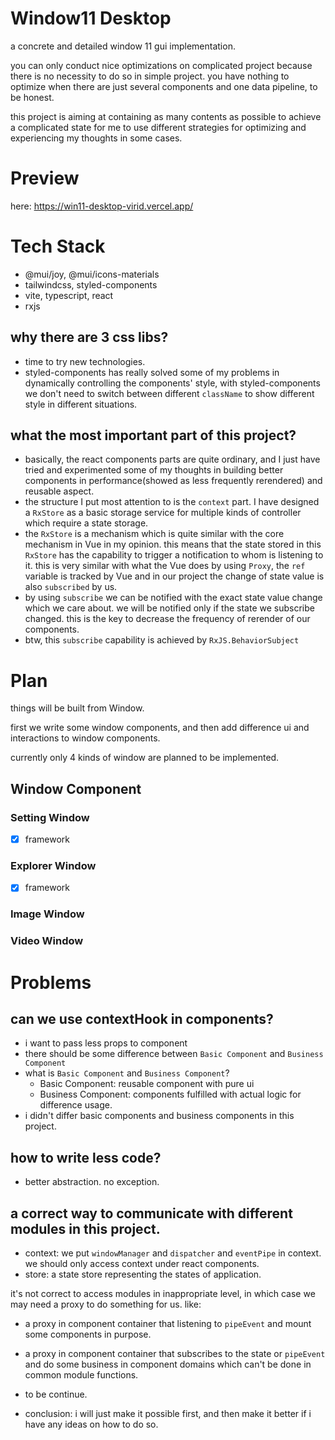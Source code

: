 # Window11 Desktop

a concrete and detailed window 11 gui implementation.

you can only conduct nice optimizations on complicated project because there is no necessity to do so in simple project. you have nothing to optimize when there are just several components and one data pipeline, to be honest.

this project is aiming at containing as many contents as possible to achieve a complicated state for me to use different strategies for optimizing and experiencing my thoughts in some cases.

# Preview

here: https://win11-desktop-virid.vercel.app/

# Tech Stack

- @mui/joy, @mui/icons-materials
- tailwindcss, styled-components
- vite, typescript, react
- rxjs

## why there are 3 css libs?

- time to try new technologies.
- styled-components has really solved some of my problems in dynamically controlling the components' style, with styled-components we don't need to switch between different `className` to show different style in different situations.

## what the most important part of this project?

- basically, the react components parts are quite ordinary, and I just have tried and experimented some of my thoughts in building better components in performance(showed as less frequently rerendered) and reusable aspect.
- the structure I put most attention to is the `context` part. I have designed a `RxStore` as a basic storage service for multiple kinds of controller which require a state storage.
- the `RxStore` is a mechanism which is quite similar with the core mechanism in Vue in my opinion. this means that the state stored in this `RxStore` has the capability to trigger a notification to whom is listening to it. this is very similar with what the Vue does by using `Proxy`, the `ref` variable is tracked by Vue and in our project the change of state value is also `subscribed` by us.
- by using `subscribe` we can be notified with the exact state value change which we care about. we will be notified only if the state we subscribe changed. this is the key to decrease the frequency of rerender of our components.
- btw, this `subscribe` capability is achieved by `RxJS.BehaviorSubject`

# Plan

things will be built from Window.

first we write some window components, and then add difference ui and interactions to window components.

currently only 4 kinds of window are planned to be implemented.

## Window Component

### Setting Window

- [x] framework

### Explorer Window

- [x] framework

### Image Window

### Video Window

# Problems

## can we use contextHook in components?

- i want to pass less props to component
- there should be some difference between `Basic Component` and `Business Component`
- what is `Basic Component` and `Business Component`?
  - Basic Component: reusable component with pure ui
  - Business Component: components fulfilled with actual logic for difference usage.
- i didn't differ basic components and business components in this project.

## how to write less code?

- better abstraction. no exception.

## a correct way to communicate with different modules in this project.

- context: we put `windowManager` and `dispatcher` and `eventPipe` in context. we should only access context under react components.
- store: a state store representing the states of application.

it's not correct to access modules in inappropriate level, in which case we may need a proxy to do something for us. like:

- a proxy in component container that listening to `pipeEvent` and mount some components in purpose.
- a proxy in component container that subscribes to the state or `pipeEvent` and do some business in component domains which can't be done in common module functions.
- to be continue.

- conclusion: i will just make it possible first, and then make it better if i have any ideas on how to do so.
